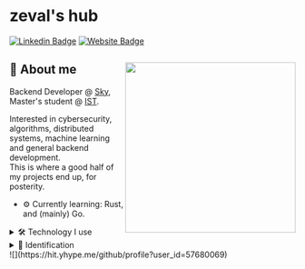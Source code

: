 # zeval's hub
[![Linkedin Badge](https://img.shields.io/badge/-zeval-blue?style=flat-square&logo=Linkedin&logoColor=white&link=https://www.linkedin.com/in/zeval/)](https://www.linkedin.com/in/zeval/)
[![Website Badge](https://img.shields.io/badge/-zeval.pt-9966CB?style=flat-square&logo=Google-Chrome&logoColor=white&link=https://jessicalim.me)](https://zeval.pt)

## 📙 About me <img align="right" src="https://user-images.githubusercontent.com/57680069/154738936-5876c9d5-25c4-4ba9-8f72-d934c5f28fbc.gif" width="300" height="300"/>

Backend Developer @ [Sky](https://www.sky.com/), Master's student @ [IST](https://tecnico.ulisboa.pt/en/). 

Interested in cybersecurity, algorithms, distributed systems, machine learning and general backend development. 
<br>
This is where a good half of my projects end up, for posterity.
* ⚙️ Currently learning: Rust, and (mainly) Go.

<details>
<summary>🛠 Technology I use</summary>

## 🛠 Technology I use
|Backend|Frontend|
|--|--|
|![Python](https://img.shields.io/static/v1?style=flat-square&message=Python&color=3776AB&logo=Python&logoColor=FFFFFF&label=) ![Java](https://img.shields.io/static/v1?style=flat-square&message=Java&color=007396&logo=Java&logoColor=FFFFFF&label=) ![Node.js](https://img.shields.io/static/v1?style=flat-square&message=Node.js&color=339933&logo=Node.js&logoColor=FFFFFF&label=) ![PHP](https://img.shields.io/static/v1?style=flat-square&message=PHP&color=777BB4&logo=PHP&logoColor=FFFFFF&label=) ![MySQL](https://img.shields.io/static/v1?style=flat-square&message=MySQL&color=4479A1&logo=MySQL&logoColor=FFFFFF&label=) ![Express](https://img.shields.io/static/v1?style=flat-square&message=Express&color=000000&logo=Express&logoColor=FFFFFF&label=) ![Flask](https://img.shields.io/static/v1?style=flat-square&message=Flask&color=000000&logo=Flask&logoColor=FFFFFF&label=) |![HTML5](https://img.shields.io/static/v1?style=flat-square&message=HTML5&color=E34F26&logo=HTML5&logoColor=FFFFFF&label=) ![Bootstrap](https://img.shields.io/static/v1?style=flat-square&message=Bootstrap&color=7952B3&logo=Bootstrap&logoColor=FFFFFF&label=) ![JavaScript](https://img.shields.io/static/v1?style=flat-square&message=JavaScript&color=222222&logo=JavaScript&logoColor=F7DF1E&label=) ![Vue.js](https://img.shields.io/static/v1?style=flat-square&message=Vue.js&color=222222&logo=Vue.js&logoColor=4FC08D&label=)
</details>

<details>
  <summary>🔐 Identification</summary>
  
  ### 🔐 ID me with this! (Public RSA Fingerprint)
  ```
  2048 SHA256:A+Hzwmfp82HVFcTAwKIa1dDOMEfbVAHZx4u7LKa/bV0 jose.v.almeida@tecnico.ulisboa.pt (RSA)
  ```
</details>
![](https://hit.yhype.me/github/profile?user_id=57680069)

